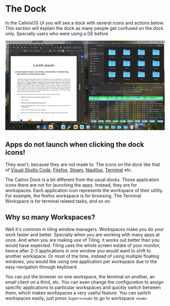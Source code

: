 # The Dock

In the CalinixOS UI you will see a dock with several icons and actions below. This section will explain the dock as many people get confused on the dock only. Specially users who were using a DE before

![tiling](../assets/tiling.png)

## Apps do not launch when clicking the dock icons!

They won't, because they are not made to. The icons on the dock like that of [Visual Studio Code](https://code.visualstudio.com), [Firefox](https://www.mozilla.org/en-US/firefox/central/), [Steam](https://store.steampowered.com/), [Nautilus](https://gitlab.gnome.org/GNOME/nautilus), [Terminal](https://github.com/alacritty/alacritty) etc.

The Calinix Dock is a bit different from the usual docks. Those application icons there are not for launching the apps. Instead, they are for workspaces. Each application icon represents the workspace of their utility. For example, the firefox workspace is for browsing. The Terminal Workspace is for terminal related tasks, and so on.

## Why so many Workspaces?

Well it's common in tiling window managers. Workspaces make you do your work faster and better. Specially when you are working with many apps at once. And when you are making use of Tiling, it works out better than you would have expected. Tiling uses the whole screen estate of your monitor, hence after 2-3 applications in one window you would want to shift to another workspace. Or most of the time, instead of using multiple floating windows, you would like using one application per workspace due to the easy navigation through keyboard.

You can put the browser on one workspace, the terminal on another, an email client on a third, etc. You can even change the configuration to assign specific applications to particular workspaces and quickly switch between them, which makes workspaces a very useful feature. You can switch workspaces easily, just press `Super+<num>` to go to workspace `<num>`.
